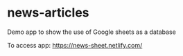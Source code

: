 # news-articles
Demo app to show the use of Google sheets as a database

To access app: https://news-sheet.netlify.com/
